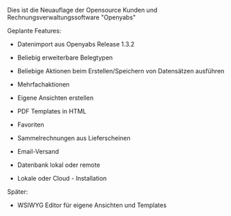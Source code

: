 Dies ist die Neuauflage der Opensource 
Kunden und Rechnungsverwaltungssoftware "Openyabs"

Geplante Features:

- Datenimport aus Openyabs Release 1.3.2
- Beliebig erweiterbare Belegtypen
- Beliebige Aktionen beim Erstellen/Speichern von Datensätzen ausführen
- Mehrfachaktionen
- Eigene Ansichten erstellen
- PDF Templates in HTML
- Favoriten
- Sammelrechnungen aus Lieferscheinen
- Email-Versand


- Datenbank lokal oder remote
- Lokale oder Cloud - Installation


Später:

 - WSIWYG Editor für eigene Ansichten und Templates
